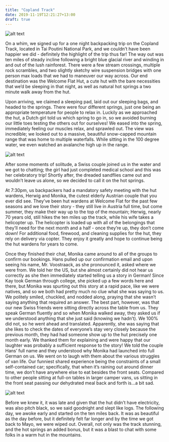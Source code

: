 ```yaml
---
title: "Copland Track"
date: 2019-11-19T12:21:27+13:00
draft: true
---
```


![alt text](https://res.cloudinary.com/dqsylhojv/image/upload/v1574131935/hanswustrack.com/copland-track/89D045AA-95BB-44E2-8FE1-01270189F474_ebv3qj.jpg "Copland River")

On a whim, we signed up for a one night backpacking trip on the Copland Track, located in Tai Poutini National Park, and we couldn’t have been happier we did - definitely the highlight of the trip thus far! The way out was ten miles of steady incline following a bright blue glacial river and winding in and out of the lush rainforest. There were a few stream crossings, multiple rock scrambles, and two slightly sketchy wire suspension bridges with one person max loads that we had to maneuver our way across. Our end destination was the Welcome Flat Hut, a cute hut with the bare necessities that we’d be sleeping in that night, as well as natural hot springs a two minute walk away from the hut. 

Upon arriving, we claimed a sleeping pad, laid out our sleeping bags, and headed to the springs. There were four different springs, just one being an appropriate temperature for people to relax in. Luckily as we approached the hut, a Dutch girl told us which spring to go in, so we avoided burning our little toes testing the others out for ourselves! We eased into the spring, immediately feeling our muscles relax, and sprawled out. The view was incredible; we looked out to a massive, beautiful snow-capped mountain range that was home to multiple waterfalls. While sitting in the 100 degree water, we even watched an avalanche high up in the range. 

![alt text](https://res.cloudinary.com/dqsylhojv/image/upload/v1574131924/hanswustrack.com/copland-track/CF5B11C1-F1E6-475B-826D-180A0C68ACFB_l9qkmq.jpg "Hot Springs")

After some moments of solitude, a Swiss couple joined us in the water and we got to chatting; the girl had just completed medical school and this was her celebratory trip! Shortly after, the dreaded sandflies came out and wouldn’t leave us alone, so we decided to call it on the hot springs.

At 7:30pm, us backpackers had a mandatory safety meeting with the hut wardens, Herwig and Monika, the cutest elderly Austrian couple that you ever did see. They’ve been hut wardens at Welcome Flat for the past few seasons and we love their story - they still live in Austria full time, but come summer, they make their way up to the top of the mountain; Herwig, nearly 70 years old, still hikes the ten miles up the track, while his wife takes a helicopter up. The helicopter is loaded up with all of the belongings that they’ll need for the next month and a half - once they’re up, they don’t come down! For additional food, firewood, and cleaning supplies for the hut, they rely on delivery via copter. They enjoy it greatly and hope to continue being the hut wardens for years to come. 

Once they finished their chat, Monika came around to all of the groups to confirm our bookings. Hans pulled up our confirmation email and upon seeing his name, Mr. Voostraack, as she pronounced it, asked where we were from. We told her the US, but she almost certainly did not hear us correctly as she then immediately started telling us a story in German! Since Kay took German through college, she picked up a few words here and there, but Monika was spurting out this story at a rapid pace, like we were natives, and so we both had pretty much no clue what she was saying to us. We politely smiled, chuckled, and nodded along, praying that she wasn’t saying anything that required an answer. The best part, however, was that our new Swiss friends were sitting directly across the table from us. They speak German fluently and so when Monika walked away, they asked us if we understood anything that she just said (knowing we hadn’t). We 100% did not, so he went ahead and translated. Apparently, she was saying that she likes to check the dates of everyone’s stay very closely because the previous month, they had had someone show up to the hut precisely one month early. We thanked them for explaining and were happy that our laughter was probably a sufficient response to the story! We told the couple Hans’ full name and they understood why Monika had launched into full German on us. We went on to laugh with them about the various struggles of van life. Our funniest shared experience being the constraints of a small self-contained car; specifically, that when it’s raining out around dinner time, we don’t have anywhere else to eat besides the front seats. Compared to other people sitting at full-on tables in larger camper vans, us sitting in the front seat passing our dehydrated meal back and forth is...a bit sad. 

![alt text](https://res.cloudinary.com/dqsylhojv/image/upload/h_0.35/v1574133143/hanswustrack.com/copland-track/IMG_8104_lexnv5.jpg "Welcome Flat Hut")

Before we knew it, it was late and given that the hut didn’t have electricity, was also pitch black, so we said goodnight and slept like logs. The following day, we awoke early and started on the ten miles back. It was as beautiful as the day before, but it definitely felt far longer and by the time we got back to Mayo, we were wiped out. Overall, not only was the track stunning, and the hot springs an added bonus, but it was a blast to chat with some folks in a warm hut in the mountains. 